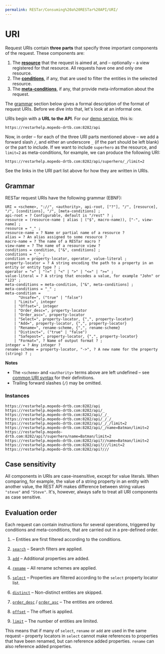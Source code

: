 ```yaml
---
permalink: RESTar/Consuming%20a%20RESTar%20API/URI/
---
```


# URI

Request URIs contain **three parts** that specify three important components of the request. These components are:

1. The **[resource](Resource)** that the request is aimed at, and – optionally – a view registered for that resource. All requests have one and only one resource.
2. The **[conditions](Conditions)**, if any, that are used to filter the entities in the selected resource.
3. The **[meta-conditions](Meta-conditions)**, if any, that provide meta-information about the request.

The [grammar](#grammar) section below gives a formal description of the format of request URIs. Before we dive into that, let's look at an informal one.

URIs begin with a **URL to the API**. For our [demo service](../Demo%20service), this is:

```
https://restarhelp.mopedo-drtb.com:8282/api
```

Now, in order – for each of the three URI parts mentioned above – we add a forward slash `/`, and either an underscore `_` (if the part should be left blank) or the part to include. If we want to include `superhero` as the resource, and `limit=2` as meta-conditions, for example, we can produce the following URI:

```
https://restarhelp.mopedo-drtb.com:8282/api/superhero/_/limit=2
```

See the links in the URI part list above for how they are written in URIs.

## Grammar

RESTar request URIs have the following grammar (EBNF):

```
URI = <scheme>, "://", <authority>, api-root, ["?"], "/", [resource], "/", [conditions], "/", [meta-conditions] ;
api-root = ? Configurable, default is "/rest" ? ;
resource = (resource-name | alias | ("$", macro-name)), ["-", view-name] ;
resource = "_" ;
resource-name = ? Name or partial name of a resource ?
alias = ? An alias assigned to some resource ?
macro-name = ? The name of a RESTar macro ?
view-name = ? The name of a resource view ?
conditions = condition, ["&", conditions] ;
conditions = "_" ;
condition = property-locator, operator, value-literal ;
property-locator = ? A string encoding the path to a property in an entity or entity type ? ;
operator = "=" | "!=" | "<" | ">" | "<=" | ">=" ;
value-literal = ? A string that encodes a value, for example "John" or "123" ;
meta-conditions = meta-condition, ["&", meta-conditions] ;
meta-conditions = "_" ;
meta-condition =
      "Unsafe=", ("true" | "false")
    | "Limit=", integer
    | "Offset=", integer
    | "Order_desc=", property-locator
    | "Order_asc=", property-locator
    | "Select=", property-locator, {",", property-locator}
    | "Add=", property-locator, {",", property-locator}
    | "Rename=", rename-scheme, {",", rename-scheme}
    | "Distinct=", ("true" | "false")
    | "Safepost=", property-locator, {",", property-locator}
    | "Format=", ? Name of output format ? ;
integer = ? Any integer ?
rename-scheme = property-locator, "->", ? A new name for the property (string) ? ;
```

**Notes**

- The `<scheme>` and `<authority>` terms above are left undefined – see [common URI syntax](https://en.wikipedia.org/wiki/Uniform_Resource_Identifier#Syntax) for their definitions.
- Trailing forward slashes (`/`) may be omitted.

### Instances

```
https://restarhelp.mopedo-drtb.com:8282/api
https://restarhelp.mopedo-drtb.com:8282/api/_
https://restarhelp.mopedo-drtb.com:8282/api/_/_
https://restarhelp.mopedo-drtb.com:8282/api/_/_/_
https://restarhelp.mopedo-drtb.com:8282/api/_/_/limit=2
https://restarhelp.mopedo-drtb.com:8282/api/_/name=Batman/limit=2
https://restarhelp.mopedo-drtb.com:8282/api?/superhero/name=Batman/limit=2
https://restarhelp.mopedo-drtb.com:8282/api?//name=Batman/limit=2
https://restarhelp.mopedo-drtb.com:8282/api?///limit=2
https://restarhelp.mopedo-drtb.com:8282/api?///
```

## Case sensitivity

All components in URIs are case-insensitive, except for value literals. When comparing, for example, the value of a string property in an entity with another value, the REST API makes difference between string values `"steve"` and `"Steve"`. It's, however, always safe to treat all URI components as case sensitive.

## Evaluation order

Each request can contain instructions for several operations, triggered by conditions and meta-conditions, that are carried out in a pre-defined order.

1. <conditions> – Entities are first filtered according to the conditions.</conditions>

2. [`search`](Meta-conditions#search) – Search filters are applied.

3. [`add`](Meta-conditions#add) – Additional properties are added.

4. [`rename`](Meta-conditions#rename) – All rename schemes are applied.

5. [`select`](Meta-conditions#select) – Properties are filtered according to the `select` property locator list.

6. [`distinct`](Meta-conditions#distinct) – Non-distinct entities are skipped.

7. [`order_desc`](Meta-conditions#order_desc) / [`order_asc`](Meta-conditions#order_asc) – The entities are ordered.

8. [`offset`](Meta-conditions#offset) – The offset is applied.

9. [`limit`](Meta-conditions#limit) – The number of entities are limited.

This means that if many of `select`, `rename` or `add` are used in the same request – property locators in `select` cannot make references to properties that have been renamed, but can reference added properties. `rename` can also reference added properties.
